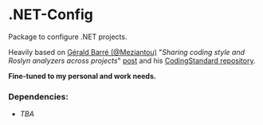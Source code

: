 # .NET-Config
Package to configure .NET projects.  

Heavily based on [Gérald Barré (@Meziantou)](https://github.com/meziantou) "*Sharing coding style and Roslyn analyzers across projects*" [post](https://www.meziantou.net/sharing-coding-style-and-roslyn-analyzers-across-projects.htm) and his [CodingStandard repository](https://github.com/meziantou/Meziantou.DotNet.CodingStandard).  

**Fine-tuned to my personal and work needs.**

### Dependencies: 
- *TBA*